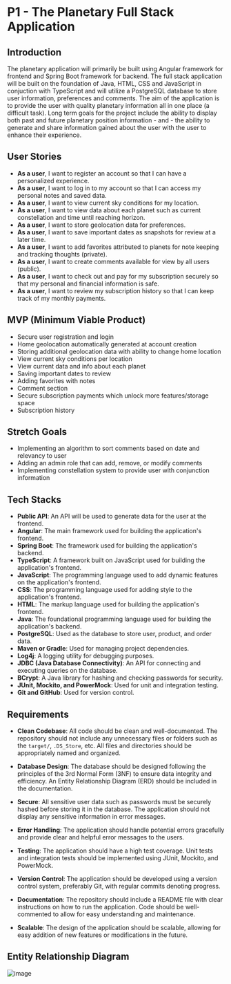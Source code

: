 # P1 - The Planetary Full Stack Application

## Introduction

The planetary application will primarily be built using Angular framework for frontend and Spring Boot framework for backend. The full stack application will be built on the foundation of Java, HTML, CSS and JavaScript in conjuction with TypeScript and will utilize a PostgreSQL database to store user information, preferences and comments. The aim of the application is to provide the user with quality planetary information all in one place (a difficult task).  Long term goals for the project include the ability to display both past and future planetary position information - and - the ability to generate and share information gained about the user with the user to enhance their experience.

## User Stories

- **As a user**, I want to register an account so that I can have a personalized experience.
- **As a user**, I want to log in to my account so that I can access my personal notes and saved data.
- **As a user**, I want to view current sky conditions for my location.
- **As a user**, I want to view data about each planet such as current constellation and time until reaching horizon.
- **As a user**, I want to store geolocation data for preferences.
- **As a user**, I want to save important dates as snapshots for review at a later time.
- **As a user**, I want to add favorites attributed to planets for note keeping and tracking thoughts (private).
- **As a user**, I want to create comments available for view by all users (public).
- **As a user**, I want to check out and pay for my subscription securely so that my personal and financial information is safe.
- **As a user**, I want to review my subscription history so that I can keep track of my monthly payments.


## MVP (Minimum Viable Product)

- Secure user registration and login
- Home geolocation automatically generated at account creation
- Storing additional geolocation data with ability to change home location
- View current sky conditions per location
- View current data and info about each planet
- Saving important dates to review
- Adding favorites with notes
- Comment section
- Secure subscription payments which unlock more features/storage space
- Subscription history

## Stretch Goals

- Implementing an algorithm to sort comments based on date and relevancy to user
- Adding an admin role that can add, remove, or modify comments
- Implementing constellation system to provide user with conjunction information

## Tech Stacks

- **Public API**: An API will be used to generate data for the user at the frontend.
- **Angular**: The main framework used for building the application's frontend.
- **Spring Boot**: The framework used for building the application's backend.
- **TypeScript**: A framework built on JavaScript used for building the application's frontend.
- **JavaScript**: The programming language used to add dynamic features on the application's frontend.
- **CSS**: The programming language used for adding style to the application's frontend.
- **HTML**: The markup language used for building the application's frontend.
- **Java**: The foundational programming language used for building the application's backend.
- **PostgreSQL**: Used as the database to store user, product, and order data.
- **Maven or Gradle**: Used for managing project dependencies.
- **Log4j**: A logging utility for debugging purposes.
- **JDBC (Java Database Connectivity)**: An API for connecting and executing queries on the database.
- **BCrypt**: A Java library for hashing and checking passwords for security.
- **JUnit, Mockito, and PowerMock**: Used for unit and integration testing.
- **Git and GitHub**: Used for version control.

## Requirements

- **Clean Codebase**: All code should be clean and well-documented. The repository should not include any unnecessary files or folders such as the `target/`, `.DS_Store`, etc. All files and directories should be appropriately named and organized.

- **Database Design**: The database should be designed following the principles of the 3rd Normal Form (3NF) to ensure data integrity and efficiency. An Entity Relationship Diagram (ERD) should be included in the documentation.

- **Secure**: All sensitive user data such as passwords must be securely hashed before storing it in the database. The application should not display any sensitive information in error messages.

- **Error Handling**: The application should handle potential errors gracefully and provide clear and helpful error messages to the users.

- **Testing**: The application should have a high test coverage. Unit tests and integration tests should be implemented using JUnit, Mockito, and PowerMock.

- **Version Control**: The application should be developed using a version control system, preferably Git, with regular commits denoting progress.

- **Documentation**: The repository should include a README file with clear instructions on how to run the application. Code should be well-commented to allow for easy understanding and maintenance.

- **Scalable**: The design of the application should be scalable, allowing for easy addition of new features or modifications in the future.

## Entity Relationship Diagram

![image](https://github.com/052223-java-angular/McLean-p1-Backend/assets/123115057/fd27fd46-3d6b-43c9-9c75-f0f4419ddb3b)

